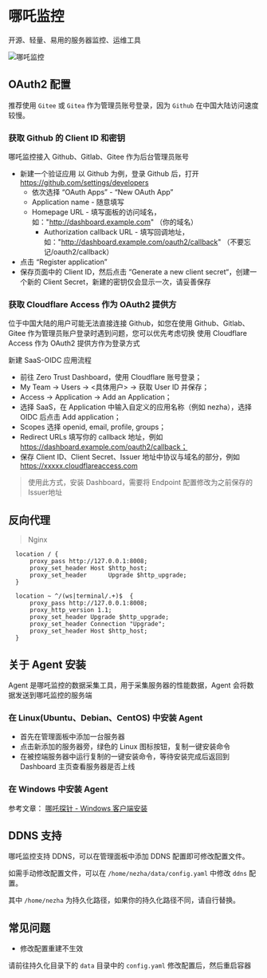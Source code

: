 # 哪吒监控

开源、轻量、易用的服务器监控、运维工具

![哪吒监控](https://file.lifebus.top/imgs/nezha_logo.svg)

## OAuth2 配置

推荐使用 `Gitee` 或 `Gitea` 作为管理员账号登录，因为 `Github` 在中国大陆访问速度较慢。

### 获取 Github 的 Client ID 和密钥

哪吒监控接入 Github、Gitlab、Gitee 作为后台管理员账号

+ 新建一个验证应用
  以 Github 为例，登录 Github 后，打开 https://github.com/settings/developers
    + 依次选择 “OAuth Apps” - “New OAuth App”
    + Application name - 随意填写
    + Homepage URL - 填写面板的访问域名，如："http://dashboard.example.com" （你的域名）
        + Authorization callback URL - 填写回调地址，如："http://dashboard.example.com/oauth2/callback"
          （不要忘记/oauth2/callback）
+ 点击 “Register application”
+ 保存页面中的 Client ID，然后点击 “Generate a new client secret“，创建一个新的 Client Secret，新建的密钥仅会显示一次，请妥善保存

### 获取 Cloudflare Access 作为 OAuth2 提供方

位于中国大陆的用户可能无法直接连接 Github，如您在使用 Github、Gitlab、Gitee 作为管理员账户登录时遇到问题，您可以优先考虑切换
使用 Cloudflare Access 作为 OAuth2 提供方作为登录方式

新建 SaaS-OIDC 应用流程

+ 前往 Zero Trust Dashboard，使用 Cloudflare 账号登录；
+ My Team -> Users -> <具体用户> -> 获取 User ID 并保存；
+ Access -> Application -> Add an Application；
+ 选择 SaaS，在 Application 中输入自定义的应用名称（例如 nezha），选择 OIDC 后点击 Add application；
+ Scopes 选择 openid, email, profile, groups；
+ Redirect URLs 填写你的 callback 地址，例如 https://dashboard.example.com/oauth2/callback；
+ 保存 Client ID、Client Secret、Issuer 地址中协议与域名的部分，例如 https://xxxxx.cloudflareaccess.com

> 使用此方式，安装 Dashboard，需要将 Endpoint 配置修改为之前保存的Issuer地址

## 反向代理

> Nginx

```nginx
  location / {
      proxy_pass http://127.0.0.1:8008;
      proxy_set_header Host $http_host;
      proxy_set_header      Upgrade $http_upgrade;
  }
  
  location ~ ^/(ws|terminal/.+)$  {
      proxy_pass http://127.0.0.1:8008;
      proxy_http_version 1.1;
      proxy_set_header Upgrade $http_upgrade;
      proxy_set_header Connection "Upgrade";
      proxy_set_header Host $http_host;
  }
```

## 关于 Agent 安装

Agent 是哪吒监控的数据采集工具，用于采集服务器的性能数据，Agent 会将数据发送到哪吒监控的服务端

### 在 Linux(Ubuntu、Debian、CentOS) 中安装 Agent

+ 首先在管理面板中添加一台服务器
+ 点击新添加的服务器旁，绿色的 Linux 图标按钮，复制一键安装命令
+ 在被控端服务器中运行复制的一键安装命令，等待安装完成后返回到 Dashboard 主页查看服务器是否上线

### 在 Windows 中安装 Agent

参考文章： [哪吒探针 - Windows 客户端安装](https://nyko.me/2020/12/13/nezha-windows-client.html)

## DDNS 支持

哪吒监控支持 DDNS，可以在管理面板中添加 DDNS 配置即可修改配置文件。

如需手动修改配置文件，可以在 `/home/nezha/data/config.yaml` 中修改 `ddns` 配置。

其中 `/home/nezha` 为持久化路径，如果你的持久化路径不同，请自行替换。

## 常见问题

+ 修改配置重建不生效

请前往持久化目录下的 `data` 目录中的 `config.yaml` 修改配置后，然后重启容器
